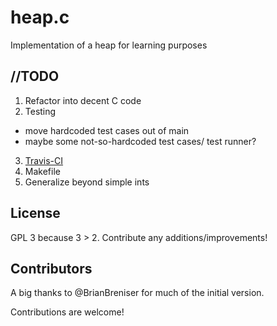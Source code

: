 # heap.c
Implementation of a heap for learning purposes

//TODO
-----
1. Refactor into decent C code
2. Testing
  + move hardcoded test cases out of main
  + maybe some not-so-hardcoded test cases/ test runner?
3. [Travis-CI](https://travis-ci.org)
4. Makefile
5. Generalize beyond simple ints

License
-------
GPL 3 because 3 > 2. Contribute any additions/improvements!

Contributors
------------
 A big thanks to @BrianBreniser for much of the initial version.

Contributions are welcome!
